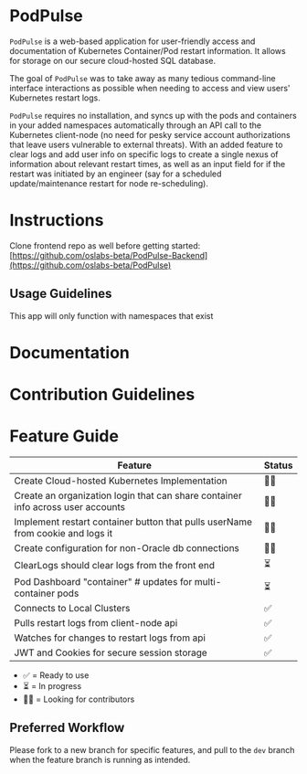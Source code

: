 # PodPulse
`PodPulse` is a web-based application for user-friendly access and documentation of Kubernetes Container/Pod restart information. It allows for storage on our secure cloud-hosted SQL database. 

The goal of `PodPulse` was to take away as many tedious command-line interface interactions as possible when needing to access and view users' Kubernetes restart logs. 

`PodPulse` requires no installation, and syncs up with the pods and containers in your added namespaces automatically through an API call to the Kubernetes client-node (no need for pesky service account authorizations that leave users vulnerable to external threats). With an added feature to clear logs and add user info on specific logs to create a single nexus of information about relevant restart times, as well as an input field for if the restart was initiated by an engineer (say for a scheduled update/maintenance restart for node re-scheduling).

# Instructions
Clone frontend repo as well before getting started: [https://github.com/oslabs-beta/PodPulse-Backend](https://github.com/oslabs-beta/PodPulse)
## Usage Guidelines
This app will only function with namespaces that exist
# Documentation
# Contribution Guidelines
# Feature Guide
| Feature                                                                               | Status    |
|---------------------------------------------------------------------------------------|-----------|
| Create Cloud-hosted Kubernetes Implementation                                         | 🙏🏻        |
| Create an organization login that can share container info across user accounts       | 🙏🏻        |
| Implement restart container button that pulls userName from cookie and logs it        | 🙏🏻        |
| Create configuration for non-Oracle db connections                                    | 🙏🏻        |
| ClearLogs should clear logs from the front end                                        | ⏳         |
| Pod Dashboard "container" # updates for multi-container pods                          | ⏳         |
| Connects to Local Clusters                                                            | ✅        |
| Pulls restart logs from client-node api                                               | ✅        |
| Watches for changes to restart logs from api                                          | ✅        |
| JWT and Cookies for secure session storage                                            | ✅        |


- ✅ = Ready to use
- ⏳ = In progress
- 🙏🏻 = Looking for contributors
## Preferred Workflow
Please fork to a new branch for specific features, and pull to the `dev` branch when the feature branch is running as intended.
